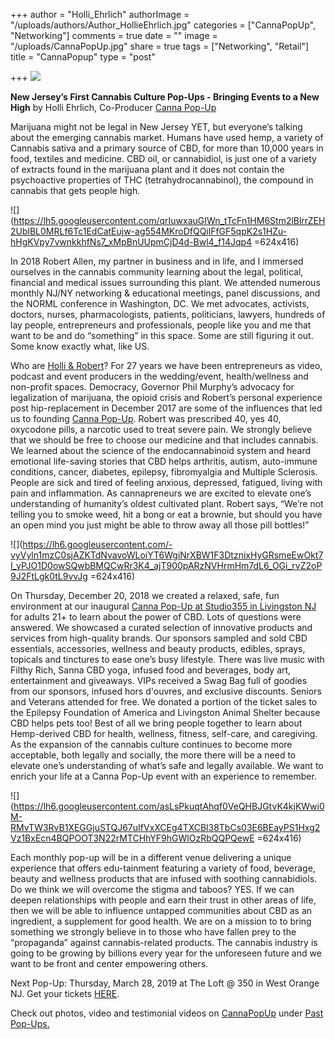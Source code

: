 +++
author = "Holli_Ehrlich"
authorImage = "/uploads/authors/Author_HollieEhrlich.jpg"
categories = ["CannaPopUp", "Networking"]
comments = true
date = ""
image = "/uploads/CannaPopUp.jpg"
share = true
tags = ["Networking", "Retail"]
title = "CannaPopup"
type = "post"

+++
![](/uploads/CannapopuplogowithBest.png)

**New Jersey’s First Cannabis Culture Pop-Ups - Bringing Events to a New High** by Holli Ehrlich, Co-Producer [Canna Pop-Up](https://cannapopup.com/)

Marijuana might not be legal in New Jersey YET, but everyone’s talking about the emerging cannabis market. Humans have used hemp, a variety of Cannabis sativa and a primary source of CBD, for more than 10,000 years in food, textiles and medicine. CBD oil, or cannabidiol, is just one of a variety of extracts found in the marijuana plant and it does not contain the psychoactive properties of THC (tetrahydrocannabinol), the compound in cannabis that gets people high.

![](https://lh5.googleusercontent.com/qrIuwxauGIWn_tTcFn1HM6Stm2lBlrrZEH2UblBL0MRLf6Tc1EdCatEujw-ag554MKroDfQQilFfGF5qpK2s1HZu-hHgKVpy7vwnkkhfNs7_xMpBnUUpmCjD4d-Bwl4_f14Jqp4 =624x416)

In 2018 Robert Allen, my partner in business and in life, and I immersed ourselves in the cannabis community learning about the legal, political, financial and medical issues surrounding this plant. We attended numerous monthly NJ/NY networking & educational meetings, panel discussions, and the NORML conference in Washington, DC. We met advocates, activists, doctors, nurses, pharmacologists, patients, politicians, lawyers, hundreds of lay people, entrepreneurs and professionals, people like you and me that want to be and do “something” in this space. Some are still figuring it out. Some know exactly what, like US.

Who are [Holli & Robert](https://cannapopup.com/who-we-are/)? For 27 years we have been entrepreneurs as video, podcast and event producers in the wedding/event, health/wellness and non-profit spaces. Democracy, Governor Phil Murphy’s advocacy for legalization of marijuana, the opioid crisis and Robert’s personal experience post hip-replacement in December 2017 are some of the influences that led us to founding [Canna Pop-Up](https://cannapopup.com/). Robert was prescribed 40, yes 40, oxycodone pills, a narcotic used to treat severe pain. We strongly believe that we should be free to choose our medicine and that includes cannabis. We learned about the science of the endocannabinoid system and heard emotional life-saving stories that CBD helps arthritis, autism, auto-immune conditions, cancer, diabetes, epilepsy, fibromyalgia and Multiple Sclerosis. People are sick and tired of feeling anxious, depressed, fatigued, living with pain and inflammation. As cannapreneurs we are excited to elevate one’s understanding of humanity’s oldest cultivated plant. Robert says, “We’re not telling you to smoke weed, hit a bong or eat a brownie, but should you have an open mind you just might be able to throw away all those pill bottles!”

![](https://lh6.googleusercontent.com/-vyVyln1mzC0sjAZKTdNvavoWLoiYT6WgiNrXBW1F3DtznixHyGRsmeEwOkt7I_yPJO1D0owSQwbBMQCwRr3K4_ajT900pARzNVHrmHm7dL6_OGi_rvZ2oP9J2FtLgk0tL9vvJg =624x416)

On Thursday, December 20, 2018 we created a relaxed, safe, fun environment at our inaugural [Canna Pop-Up at Studio355 in Livingston NJ](https://cannapopup.com/cannabis-culture-cbd-pop-up-livingston-new-jersey/) for adults 21+ to learn about the power of CBD. Lots of questions were answered. We showcased a curated selection of innovative products and services from high-quality brands. Our sponsors sampled and sold CBD essentials, accessories, wellness and beauty products, edibles, sprays, topicals and tinctures to ease one’s busy lifestyle. There was live music with Filthy Rich, Sanna CBD yoga, infused food and beverages, body art, entertainment and giveaways. VIPs received a Swag Bag full of goodies from our sponsors, infused hors d'ouvres, and exclusive discounts. Seniors and Veterans attended for free. We donated a portion of the ticket sales to the Epilepsy Foundation of America and Livingston Animal Shelter because CBD helps pets too! Best of all we bring people together to learn about Hemp-derived CBD for health, wellness, fitness, self-care, and caregiving. As the expansion of the cannabis culture continues to become more acceptable, both legally and socially, the more there will be a need to elevate one’s understanding of what’s safe and legally available. We want to enrich your life at a Canna Pop-Up event with an experience to remember.

![](https://lh6.googleusercontent.com/asLsPkuqtAhqf0VeQHBJGtvK4kjKWwi0M-RMvTW3RvB1XEGGjuSTQJ67uIfVxXCEg4TXCBl38TbCs03E6BEayPS1Hxg2Vz1BxEcn4BQPOOT3N22rMTCHhYF9hGWlOzRbQQPQewE =624x416)

Each monthly pop-up will be in a different venue delivering a unique experience that offers edu-tainment featuring a variety of food, beverage, beauty and wellness products that are infused with soothing cannabidiols. Do we think we will overcome the stigma and taboos? YES. If we can deepen relationships with people and earn their trust in other areas of life, then we will be able to influence untapped communities about CBD as an ingredient, a supplement for good health. We are on a mission to to bring something we strongly believe in to those who have fallen prey to the “propaganda” against cannabis-related products. The cannabis industry is going to be growing by billions every year for the unforeseen future and we want to be front and center empowering others.

Next Pop-Up: Thursday, March 28, 2019 at The Loft @ 350 in West Orange NJ. Get your tickets [HERE](https://cannapopup.com/canna-pop-up-the-loft-350/).

Check out photos, video and testimonial videos on [CannaPopUp](https://cannapopup.com/) under [Past Pop-Ups.](https://cannapopup.com/past-pop-ups/)